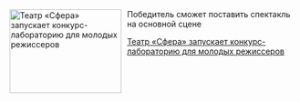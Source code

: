 <!--2025-05-23 17:45:41-->
<div class="yb">
  <div class="rss kino_teatr"><a href="https://www.kino-teatr.ru/teatr/news/y2025/5-23/37798/" title="Театр «Сфера» запускает конкурс-лабораторию для молодых режиссеров"><img src="https://www.kino-teatr.ru/news/8/9/37798/poster.jpg" width="196" height="147" align="left" hspace="5" style="margin: 0px 10px 0px 5px" alt="Театр «Сфера» запускает конкурс-лабораторию для молодых режиссеров"/></a>Победитель сможет поставить спектакль на основной сцене <p class="titl"><a href="https://www.kino-teatr.ru/teatr/news/y2025/5-23/37798/">Театр «Сфера» запускает конкурс-лабораторию для молодых режиссеров</a></p></div>
</div>
